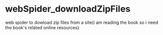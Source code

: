 # webSpider_downloadZipFiles
web spider to dowload zip files from a site(i am reading the book so i need the book's related online resources)
